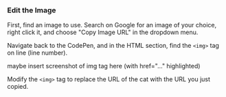 ### Edit the Image

First, find an image to use. Search on Google for an image of your choice, right click it, and choose "Copy Image URL" in the dropdown menu.

Navigate back to the CodePen, and in the HTML section, find the `<img>` tag on line (line number).

maybe insert screenshot of img tag here (with href="..." highlighted)

Modify the `<img>` tag to replace the URL of the cat with the URL you just copied.
